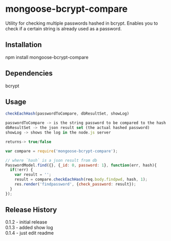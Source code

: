 mongoose-bcrypt-compare
=======================

Utility for checking multiple passwords hashed in bcrypt.  Enables you to check if a certain string is already used as a password.

## Installation

npm install mongoose-bcrypt-compare

## Dependencies
bcrypt

## Usage

```javascript
checkEachHash(passwordToCompare, dbResultSet, showLog)

passwordToCompare -> is the string password to be compared to the hash
dbResultSet -> the json result set (the actual hashed password)
showLog -> shows the log in the node.js server

returns-> true/false

var compare = require('mongoose-bcrypt-compare');

// where `hash` is a json result from db
PasswordModel.find({}, {_id: 0, password: 1}, function(err, hash){
  if(!err) {
    var result = '';
    result = compare.checkEachHash(req.body.findpwd, hash, 1);
    res.render('findpassword', {check_password: result});
  }
});
```

## Release History
0.1.2 - initial release<br>
0.1.3 - added show log<br>
0.1.4 - just edit readme<br>
